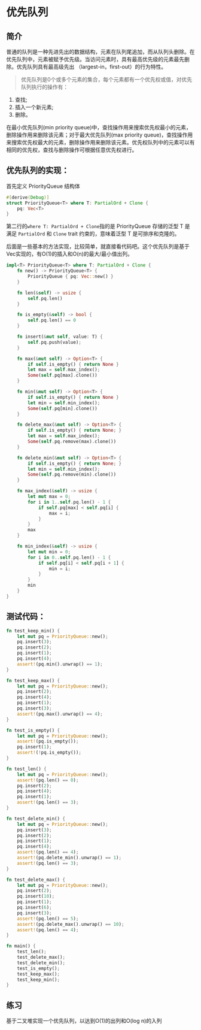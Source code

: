 # 优先队列

## 简介
普通的队列是一种先进先出的数据结构，元素在队列尾追加，而从队列头删除。在优先队列中，元素被赋予优先级。当访问元素时，具有最高优先级的元素最先删除。优先队列具有最高级先出 （largest-in，first-out）的行为特性。

>优先队列是0个或多个元素的集合，每个元素都有一个优先权或值，对优先队列执行的操作有：

1. 查找;
2. 插入一个新元素;
3. 删除。

在最小优先队列(min priority queue)中，查找操作用来搜索优先权最小的元素，删除操作用来删除该元素；对于最大优先队列(max priority queue)，查找操作用来搜索优先权最大的元素，删除操作用来删除该元素。优先权队列中的元素可以有相同的优先权，查找与删除操作可根据任意优先权进行。

## 优先队列的实现：

首先定义 PriorityQueue 结构体

```rust
#[derive(Debug)]
struct PriorityQueue<T> where T: PartialOrd + Clone {
    pq: Vec<T>
}
```

第二行的`where T: PartialOrd + Clone`指的是 PriorityQueue 存储的泛型 T 是满足 `PartialOrd` 和 `Clone` trait 约束的，意味着泛型 T 是可排序和克隆的。

后面是一些基本的方法实现，比较简单，就直接看代码吧。这个优先队列是基于Vec实现的，有O(1)的插入和O(n)的最大/最小值出列。

```rust
impl<T> PriorityQueue<T> where T: PartialOrd + Clone {
    fn new() -> PriorityQueue<T> {
        PriorityQueue { pq: Vec::new() }
    }

    fn len(&self) -> usize {
        self.pq.len()
    }

    fn is_empty(&self) -> bool {
        self.pq.len() == 0
    }

    fn insert(&mut self, value: T) {
        self.pq.push(value);
    }

    fn max(&mut self) -> Option<T> {
        if self.is_empty() { return None }
        let max = self.max_index();
        Some(self.pq[max].clone())
    }

    fn min(&mut self) -> Option<T> {
        if self.is_empty() { return None }
        let min = self.min_index();
        Some(self.pq[min].clone())
    }

    fn delete_max(&mut self) -> Option<T> {
        if self.is_empty() { return None; }
        let max = self.max_index();
        Some(self.pq.remove(max).clone())
    }

    fn delete_min(&mut self) -> Option<T> {
        if self.is_empty() { return None; }
        let min = self.min_index();
        Some(self.pq.remove(min).clone())
    }

    fn max_index(&self) -> usize {
        let mut max = 0;
        for i in 1..self.pq.len() - 1 {
            if self.pq[max] < self.pq[i] {
                max = i;
            }
        }
        max
    }

    fn min_index(&self) -> usize {
        let mut min = 0;
        for i in 0..self.pq.len() - 1 {
            if self.pq[i] < self.pq[i + 1] {
                min = i;
            }
        }
        min
    }
}
```

## 测试代码：

```rust
fn test_keep_min() {
    let mut pq = PriorityQueue::new();
    pq.insert(3);
    pq.insert(2);
    pq.insert(1);
    pq.insert(4);
    assert!(pq.min().unwrap() == 1);
}

fn test_keep_max() {
    let mut pq = PriorityQueue::new();
    pq.insert(2);
    pq.insert(4);
    pq.insert(1);
    pq.insert(3);
    assert!(pq.max().unwrap() == 4);
}

fn test_is_empty() {
    let mut pq = PriorityQueue::new();
    assert!(pq.is_empty());
    pq.insert(1);
    assert!(!pq.is_empty());
}

fn test_len() {
    let mut pq = PriorityQueue::new();
    assert!(pq.len() == 0);
    pq.insert(2);
    pq.insert(4);
    pq.insert(1);
    assert!(pq.len() == 3);
}

fn test_delete_min() {
    let mut pq = PriorityQueue::new();
    pq.insert(3);
    pq.insert(2);
    pq.insert(1);
    pq.insert(4);
    assert!(pq.len() == 4);
    assert!(pq.delete_min().unwrap() == 1);
    assert!(pq.len() == 3);
}

fn test_delete_max() {
    let mut pq = PriorityQueue::new();
    pq.insert(2);
    pq.insert(10);
    pq.insert(1);
    pq.insert(6);
    pq.insert(3);
    assert!(pq.len() == 5);
    assert!(pq.delete_max().unwrap() == 10);
    assert!(pq.len() == 4);
}

fn main() {
    test_len();
    test_delete_max();
    test_delete_min();
    test_is_empty();
    test_keep_max();
    test_keep_min();
}
```

## 练习
基于二叉堆实现一个优先队列，以达到O(1)的出列和O(log n)的入列
